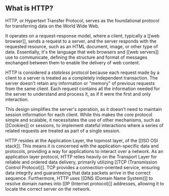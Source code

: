 
## What is HTTP?

HTTP, or Hypertext Transfer Protocol, serves as the foundational protocol for transferring data on the World Wide Web. 

It operates on a request-response model, where a client, typically a [[web browser]], sends a request to a server, and the server responds with the requested resource, such as an HTML document, image, or other type of data. Essentially, it's the language that web browsers and [[web servers]] use to communicate, defining the structure and format of messages exchanged between them to enable the delivery of web content.

HTTP is considered a *stateless* protocol because each request made by a client to a server is treated as a completely independent transaction. 
The server doesn't retain any information or "memory" of previous requests from the same client. Each request contains all the information needed for the server to understand and process it, as if it were the first and only interaction. 

This design simplifies the server's operation, as it doesn't need to maintain session information for each client. While this makes the core protocol simple and scalable, it necessitates the use of other mechanisms, such as [[Cookies]] or sessions, to implement stateful interactions where a series of related requests are treated as part of a single session.

HTTP resides at the Application Layer, the topmost layer, of the [[ISO OSI stack]]. This means it is concerned with the application-specific data and protocols, providing a way for applications to interact over a network. As an application layer protocol, HTTP relies heavily on the Transport Layer for reliable and ordered data delivery, primarily utilizing [[TCP (Transmission Control Protocol)]]. TCP provides a connection-oriented service, ensuring data integrity and guaranteeing that data packets arrive in the correct sequence. Furthermore, HTTP uses [[DNS (Domain Name System)]] to resolve domain names into [[IP (Internet protocol)]] addresses, allowing it to locate the correct server on the network.